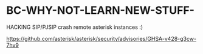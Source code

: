 # BC-WHY-NOT-LEARN-NEW-STUFF-
HACKING SIP/PJSIP
crash remote asterisk instances :)

https://github.com/asterisk/asterisk/security/advisories/GHSA-v428-g3cw-7hv9
